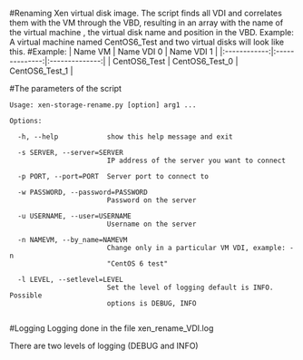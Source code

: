 #Renaming Xen virtual disk image.
The script finds all VDI and correlates them with the VM through the VBD, resulting in an array with the name of the virtual machine , the virtual disk name and position in the VBD.
Example: A virtual machine named CentOS6_Test and two virtual disks will look like this.
#Example:
 |   Name VM    |   Name VDI 0   |    Name VDI 1  |
 |:------------:|:--------------:|:--------------:|
 | CentOS6_Test | CentOS6_Test_0 | CentOS6_Test_1 |

#The parameters of the script
```
Usage: xen-storage-rename.py [option] arg1 ...

Options:

  -h, --help            show this help message and exit
  
  -s SERVER, --server=SERVER
                        IP address of the server you want to connect
                        
  -p PORT, --port=PORT  Server port to connect to
  
  -w PASSWORD, --password=PASSWORD
                        Password on the server
                        
  -u USERNAME, --user=USERNAME
                        Username on the server
                        
  -n NAMEVM, --by_name=NAMEVM
                        Change only in a particular VM VDI, example: -n
                        "CentOS 6 test"
                        
  -l LEVEL, --setlevel=LEVEL
                        Set the level of logging default is INFO. Possible
                        options is DEBUG, INFO
                        
```
#Logging
Logging done in the file xen_rename_VDI.log

There are two levels of logging (DEBUG and INFO)

